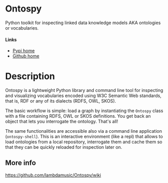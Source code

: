 Ontospy
=======

Python toolkit for inspecting linked data knowledge models AKA ontologies or vocabularies.

#### Links

* [Pypi home](https://pypi.org/project/ontospy/)
* [Github home](https://github.com/lambdamusic/ontospy)

Description
=======

Ontospy is a lightweight Python library and command line tool for inspecting and visualizing vocabularies encoded using W3C Semantic Web standards, that is, RDF or any of its dialects (RDFS, OWL, SKOS).

The basic workflow is simple: load a graph by instantiating the ``Ontospy`` class with a file containing RDFS, OWL or SKOS definitions. You get back an object that lets you interrogate the ontology. That's all!

The same functionalities are accessible also via a command line application (`ontospy-shell`). This is an interactive environment (like a repl) that allows to load ontologies from a local repository, interrogate them and cache them so that they can be quickly reloaded for inspection later on.


More info
---------------
https://github.com/lambdamusic/Ontospy/wiki
